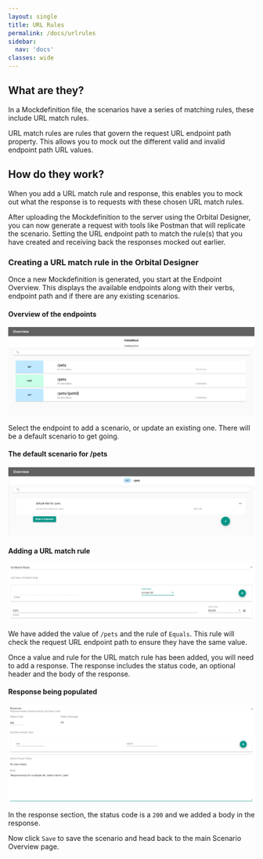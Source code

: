 ```yaml
---
layout: single
title: URL Rules
permalink: /docs/urlrules
sidebar:
  nav: 'docs'
classes: wide
---
```


## What are they?

In a Mockdefinition file, the scenarios have a series of matching rules, these include URL match rules.

URL match rules are rules that govern the request URL endpoint path property. This allows you to mock out the different
valid and invalid endpoint path URL values.

## How do they work?

When you add a URL match rule and response, this enables you to mock out what the response is to requests with
these chosen URL match rules.

After uploading the Mockdefinition to the server using the Orbital Designer, you can now generate a request with
tools like Postman that will replicate the scenario. Setting the URL endpoint path to match the rule(s) that you
have created and receiving back the responses mocked out earlier.

### Creating a URL match rule in the Orbital Designer

Once a new Mockdefinition is generated, you start at the Endpoint Overview. This displays the available endpoints
along with their verbs, endpoint path and if there are any existing scenarios.

#### Overview of the endpoints

![Endpoint Overview](../../../assets/images/orbital-ui/endpointoverview.png)

Select the endpoint to add a scenario, or update an existing one. There will be a default scenario to get going.

#### The default scenario for /pets

![Scenario Overview](../../../assets/images/orbital-ui/scenariooverview.png)

#### Adding a URL match rule

![URL Request Match - Request](../../../assets/images/request-match-rules/addingurlmatchrule.png)

We have added the value of `/pets` and the rule of `Equals`. This
rule will check the request URL endpoint path to ensure they have the same value.

Once a value and rule for the URL match rule has been added, you will need to add a response. The response
includes the status code, an optional header and the body of the response.

#### Response being populated

![URL Request Match - Response](../../../assets/images/request-match-rules/addingurlmatchruleresponse.png)

In the response section, the status code is a `200` and we added a body in the response.

Now click `Save` to save the scenario and head back to the main Scenario Overview page.
